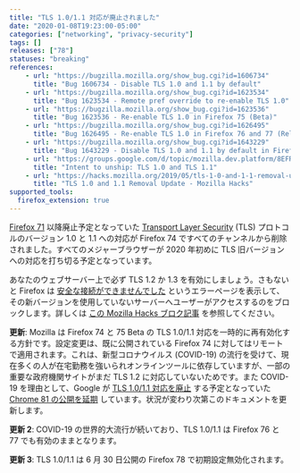 ```yaml
---
title: "TLS 1.0/1.1 対応が廃止されました"
date: "2020-01-08T19:23:00-05:00"
categories: ["networking", "privacy-security"]
tags: []
releases: ["78"]
statuses: "breaking"
references:
    - url: "https://bugzilla.mozilla.org/show_bug.cgi?id=1606734"
      title: "Bug 1606734 - Disable TLS 1.0 and 1.1 by default"
    - url: "https://bugzilla.mozilla.org/show_bug.cgi?id=1623534"
      title: "Bug 1623534 - Remote pref override to re-enable TLS 1.0"
    - url: "https://bugzilla.mozilla.org/show_bug.cgi?id=1623536"
      title: "Bug 1623536 - Re-enable TLS 1.0 in Firefox 75 (Beta)"
    - url: "https://bugzilla.mozilla.org/show_bug.cgi?id=1626495"
      title: "Bug 1626495 - Re-enable TLS 1.0 in Firefox 76 and 77 (Release)"
    - url: "https://bugzilla.mozilla.org/show_bug.cgi?id=1643229"
      title: "Bug 1643229 - Disable TLS 1.0 and 1.1 by default in Firefox 78"
    - url: "https://groups.google.com/d/topic/mozilla.dev.platform/8EFRYDR3N1c/discussion"
      title: "Intent to unship: TLS 1.0 and TLS 1.1"
    - url: "https://hacks.mozilla.org/2019/05/tls-1-0-and-1-1-removal-update/"
      title: "TLS 1.0 and 1.1 Removal Update - Mozilla Hacks"
supported_tools:
  firefox_extension: true
---
```

[Firefox 71](https://www.fxsitecompat.dev/ja/docs/2019/tls-1-0-and-1-1-are-now-deprecated-disabled-in-nightly/) 以降廃止予定となっていた [Transport Layer Security](https://developer.mozilla.org/docs/Web/Security/Transport_Layer_Security) (TLS) プロトコルのバージョン 1.0 と 1.1 への対応が Firefox 74 ですべてのチャンネルから削除されました。すべてのメジャーブラウザーが 2020 年初めに TLS 旧バージョンへの対応を打ち切る予定となっています。

あなたのウェブサーバー上で必ず TLS 1.2 か 1.3 を有効にしましょう。さもないと Firefox は [安全な接続ができませんでした](https://support.mozilla.org/kb/secure-connection-failed-firefox-did-not-connect) というエラーページを表示して、その新バージョンを使用していないサーバーへユーザーがアクセスするのをブロックします。詳しくは [この Mozilla Hacks ブロク記事](https://hacks.mozilla.org/2019/05/tls-1-0-and-1-1-removal-update/) を参照してください。

**更新**: Mozilla は Firefox 74 と 75 Beta の TLS 1.0/1.1 対応を一時的に再有効化する方針です。設定変更は、既に公開されている Firefox 74 に対してはリモートで適用されます。これは、新型コロナウイルス (COVID-19) の流行を受けて、現在多くの人が在宅勤務を強いられオンラインツールに依存していますが、一部の重要な政府機関サイトがまだ TLS 1.2 に対応していないためです。また COVID-19 を理由として、Google が [TLS 1.0/1.1 対応を廃止](https://www.chromestatus.com/feature/5759116003770368) する予定となっていた [Chrome 81 の公開を延期](https://blog.chromium.org/2020/03/upcoming-chrome-releases.html) しています。状況が変わり次第このドキュメントを更新します。

**更新 2**: COVID-19 の世界的大流行が続いており、TLS 1.0/1.1 は Firefox 76 と 77 でも有効のままとなります。

**更新 3**: TLS 1.0/1.1 は 6 月 30 日公開の Firefox 78 で初期設定無効化されます。
